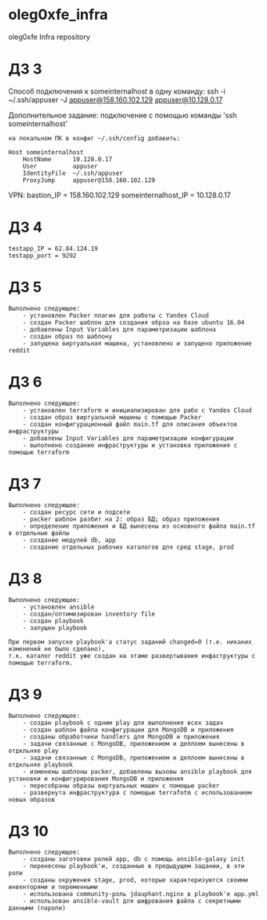 # oleg0xfe_infra
oleg0xfe Infra repository


# ДЗ 3

Способ подключения к someinternalhost в одну команду:
    ssh -i ~/.ssh/appuser -J appuser@158.160.102.129 appuser@10.128.0.17

Дополнительное задание:
    подключение с помощью команды 'ssh someinternalhost'

    на локальном ПК в конфиг ~/.ssh/config добавить:

    Host someinternalhost
        HostName      10.128.0.17
        User          appuser
        IdentityFile  ~/.ssh/appuser
        ProxyJump     appuser@158.160.102.129

VPN:
    bastion_IP = 158.160.102.129
    someinternalhost_IP = 10.128.0.17

# ДЗ 4

    testapp_IP = 62.84.124.19
    testapp_port = 9292

# ДЗ 5

    Выполнено следующее:
        - установлен Packer плагин для работы с Yandex Cloud
        - создан Packer шаблон для создания обрза на базе ubuntu 16.04
        - добавлены Input Variables для параметризации шаблона
        - создан образ по шаблону
        - запущена виртуальная машина, установлено и запущено приложение reddit

# ДЗ 6

    Выполнено следующее:
        - установлен terraform и инициализирован для рабо с Yandex Cloud
        - создан образ виртуальной машины с помощью Packer
        - создан конфигурационный файл main.tf для описания объектов инфраструктуры
        - добавлены Input Variables для параметризации конфигурации
        - выполнено создание инфраструктуры и установка приложения с помощью terraform

# ДЗ 7

    Выполнено следующее:
        - создан ресурс сети и подсети
        - packer шаблон разбит на 2: образ БД; образ приложения
        - определение приложения и БД вынесены из основного файла main.tf в отдельные файлы
        - создание модулей db, app
        - создание отдельных рабочих каталогов для сред stage, prod

# ДЗ 8

    Выполнено следующее:
        - установлен ansible
        - создан/оптимизирован inventory file
        - создан playbook
        - запущен playbook

    При первом запуске playbook'а статус заданий changed=0 (т.е. никаких изменений не было сделано),
    т.к. каталог reddit уже создан на этаме развертывания инфаструктуры с помощью terraform.

# ДЗ 9

    Выполнено следующее:
        - создан playbook с одним play для выполнения всех задач
        - создан шаблон файла конфигурации для MongoDB и приложения
        - созданы обработчики handlers для MongoDB и приложения
        - задачи связанные с MongoDB, приложением и деплоем вынесены в отдкльняе play
        - задачи связанные с MongoDB, приложением и деплоем вынесены в отдкльняе playbook
        - изменены шаблоны packer, добавлены вызовы ansible playbook для установки и конфигурирования MongoDB и приложения
        - пересобраны образы виртуальных машин с помощью packer
        - развернута инфраструктура с помощью terrafotm с использованием новых образов

# ДЗ 10

    Выполнено следующее:
        - созданы заготовки ролей app, db с помощь ansible-galaxy init
        - перенесены playbook'и, созданные в предыдущем задании, в эти роли
        - созданы окружения stage, prod, которые характеризуются своими инвенторями и переменными
        - использована community-роль jdauphant.nginx в playbook'е app.yml
        - использован ansible-vault для шифрования файла с секретными данными (пароли)

